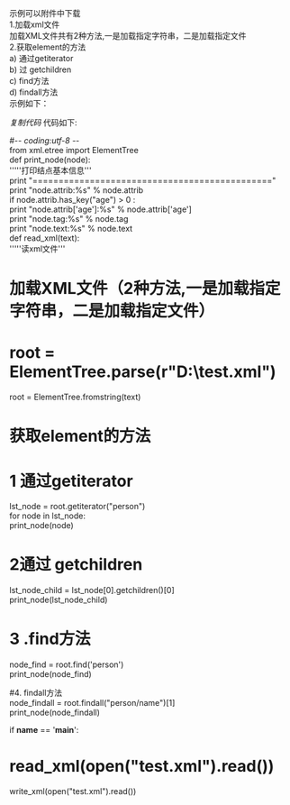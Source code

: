 示例可以附件中下载  
1.加载xml文件  
加载XML文件共有2种方法,一是加载指定字符串，二是加载指定文件  
2.获取element的方法  
a) 通过getiterator  
b) 过 getchildren  
c) find方法  
d) findall方法  
示例如下：  

_复制代码_ 代码如下:

  
#-*- coding:utf-8 -*-  
from xml.etree import ElementTree  
def print_node(node):  
'''''打印结点基本信息'''  
print "=============================================="  
print "node.attrib:%s" % node.attrib  
if node.attrib.has_key("age") > 0 :  
print "node.attrib['age']:%s" % node.attrib['age']  
print "node.tag:%s" % node.tag  
print "node.text:%s" % node.text  
def read_xml(text):  
'''''读xml文件'''  
# 加载XML文件（2种方法,一是加载指定字符串，二是加载指定文件）  
# root = ElementTree.parse(r"D:\test.xml")  
root = ElementTree.fromstring(text)  
  
# 获取element的方法  
# 1 通过getiterator  
lst_node = root.getiterator("person")  
for node in lst_node:  
print_node(node)  
  
# 2通过 getchildren  
lst_node_child = lst_node[0].getchildren()[0]  
print_node(lst_node_child)  
  
# 3 .find方法  
node_find = root.find('person')  
print_node(node_find)  
  
#4. findall方法  
node_findall = root.findall("person/name")[1]  
print_node(node_findall)  
  
if __name__ == '__main__':  
# read_xml(open("test.xml").read())  
write_xml(open("test.xml").read())  

